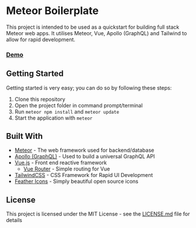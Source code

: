 # Meteor Boilerplate
This project is intended to be used as a quickstart for building full stack Meteor web apps.
It utilises Meteor, Vue, Apollo (GraphQL) and Tailwind to allow for rapid development.

### [Demo](https://meteor-vue-tailwind-ncqfgjndoy.now.sh/)

## Getting Started

Getting started is very easy; you can do so by following these steps:

1. Clone this repository
2. Open the project folder in command prompt/terminal
3. Run `meteor npm install` and `meteor update`
4. Start the application with `meteor`


## Built With

* [Meteor](https://www.meteor.com/) - The web framework used for backend/database
* [Apollo (GraphQL)](https://www.apollographql.com/) - Used to build a universal GraphQL API
* [Vue.js](https://vuejs.org/) - Front end reactive framework
    * [Vue Router](https://router.vuejs.org/) - Simple routing for Vue
* [TailwindCSS](https://tailwindcss.com/) - CSS Framework for Rapid UI Development
* [Feather Icons](https://feathericons.com/) - Simply beautiful open source icons

## License

This project is licensed under the MIT License - see the [LICENSE.md](LICENSE.md) file for details
